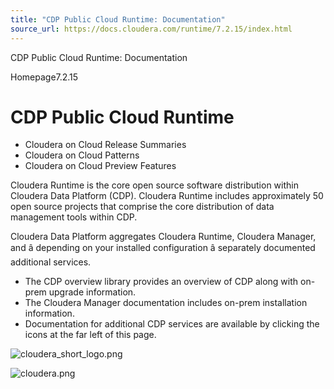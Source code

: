 ```yaml
---
title: "CDP Public Cloud Runtime: Documentation"
source_url: https://docs.cloudera.com/runtime/7.2.15/index.html
---
```


CDP Public Cloud Runtime: Documentation




Homepage7.2.15



# CDP Public Cloud Runtime

* Cloudera on Cloud Release Summaries
* Cloudera on Cloud Patterns
* Cloudera on Cloud Preview Features

Cloudera Runtime is the core open source software distribution within
Cloudera Data Platform (CDP). Cloudera Runtime includes approximately 50
open source projects that comprise the core distribution of data
management tools within CDP.

Cloudera Data Platform aggregates Cloudera Runtime, Cloudera Manager,
and â depending on your installed configuration â separately
documented additional services.

* The CDP overview library
  provides an overview of CDP along with on-prem upgrade information.
* The
  Cloudera Manager documentation
  includes on-prem installation information.
* Documentation for additional CDP services are available by clicking
  the icons at the far left of this page.

![cloudera_short_logo.png](https://docs.cloudera.com/common/img/cloudera_short_logo.png)

![cloudera.png](https://docs.cloudera.com/common/img/cloudera.png)
